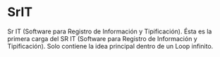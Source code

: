 # SrIT
Sr IT (Software para Registro de Información y Tipificación).
Ésta es la primera carga del SR IT (Software para Registro de Información y Tipificación). Solo contiene la idea principal dentro de un Loop infinito.
